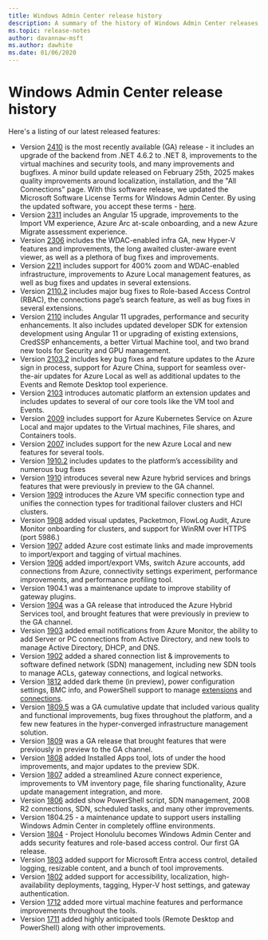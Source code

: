 ```yaml
---
title: Windows Admin Center release history
description: A summary of the history of Windows Admin Center releases, including links to download them.
ms.topic: release-notes
author: davannaw-msft
ms.author: dawhite
ms.date: 01/06/2020
---
```

# Windows Admin Center release history

Here's a listing of our latest released features:

- Version [2410](https://aka.ms/wac2410) is the most recently available (GA) release - it includes an upgrade of the backend from .NET 4.6.2 to .NET 8, improvements to the virtual machines and security tools, and many improvements and bugfixes. A minor build update released on February 25th, 2025 makes quality improvements around localization, installation, and the "All Connections" page. With this software release, we updated the Microsoft Software License Terms for Windows Admin Center. By using the updated software, you accept these terms - [here]( https://aka.ms/wac-product-ga-eula).
- Version [2311](https://aka.ms/wac2311) includes an Angular 15 upgrade, improvements to the Import VM experience, Azure Arc at-scale onboarding, and a new Azure Migrate assessment experience.
- Version [2306](https://aka.ms/wac2306) includes the WDAC-enabled infra GA, new Hyper-V features and improvements, the long awaited cluster-aware event viewer, as well as a plethora of bug fixes and improvements.
- Version [2211](https://aka.ms/wac2211) includes support for 400% zoom and WDAC-enabled infrastructure, improvements to Azure Local management features, as well as bug fixes and updates in several extensions.
- Version [2110.2](https://aka.ms/wac2110.2) includes major bug fixes to Role-based Access Control (RBAC), the connections page’s search feature, as well as bug fixes in several extensions.
- Version [2110](https://aka.ms/wac2110) includes Angular 11 upgrades, performance and security enhancements. It also includes updated developer SDK for extension development using Angular 11 or upgrading of existing extensions, CredSSP enhancements, a better Virtual Machine tool, and two brand new tools for Security and GPU management.
- Version [2103.2](https://aka.ms/wac2103.2) includes key bug fixes and feature updates to the Azure sign in process, support for Azure China, support for seamless over-the-air updates for Azure Local as well as additional updates to the Events and Remote Desktop tool experience.
- Version [2103](https://aka.ms/wac2103) introduces automatic platform an extension updates and includes updates to several of our core tools like the VM tool and Events.
- Version [2009](https://aka.ms/wac2009) includes support for Azure Kubernetes Service on Azure Local and major updates to the Virtual machines, File shares, and Containers tools.
- Version [2007](https://aka.ms/wac2007) includes support for the new Azure Local and new features for several tools.
- Version [1910.2](https://aka.ms/wac1910.2) includes updates to the platform’s accessibility and numerous bug fixes
- Version [1910](https://aka.ms/wac1910) introduces several new Azure hybrid services and brings features that were previously in preview to the GA channel.
- Version [1909](https://aka.ms/wac1909) introduces the Azure VM specific connection type and unifies the connection types for traditional failover clusters and HCI clusters.
- Version [1908](https://aka.ms/wac1908) added visual updates, Packetmon, FlowLog Audit, Azure Monitor onboarding for clusters, and support for WinRM over HTTPS (port 5986.)
- Version [1907](https://aka.ms/wac1907) added Azure cost estimate links and made improvements to import/export and tagging of virtual machines.
- Version [1906](https://aka.ms/wac1906) added import/export VMs, switch Azure accounts, add connections from Azure, connectivity settings experiment, performance improvements, and performance profiling tool.
- Version 1904.1 was a maintenance update to improve stability of gateway plugins.
- Version [1904](https://aka.ms/wac1904) was a GA release that introduced the Azure Hybrid Services tool, and brought features that were previously in preview to the GA channel.
- Version [1903](https://aka.ms/wac1903) added email notifications from Azure Monitor, the ability to add Server or PC connections from Active Directory, and new tools to manage Active Directory, DHCP, and DNS.
- Version [1902](https://aka.ms/wac1902) added a shared connection list & improvements to software defined network (SDN) management, including new SDN tools to manage ACLs, gateway connections, and logical networks.
- Version [1812](https://aka.ms/wac1812) added dark theme (in preview), power configuration settings, BMC info, and PowerShell support to manage [extensions](../configure/using-extensions.md#manage-extensions-with-powershell) and [connections](../use/get-started.md#use-powershell-to-import-or-export-your-connections-with-tags).
- Version [1809.5](https://aka.ms/wac1809.5) was a GA cumulative update that included various quality and functional improvements, bug fixes throughout the platform, and a few new features in the hyper-converged infrastructure management solution.
- Version [1809](https://cloudblogs.microsoft.com/windowsserver/2018/09/20/windows-admin-center-1809-and-sdk-now-generally-available/) was a GA release that brought features that were previously in preview to the GA channel.
- Version [1808](https://aka.ms/WACPreview1808-InsiderBlog) added Installed Apps tool, lots of under the hood improvements, and major updates to the preview SDK.
- Version [1807](https://aka.ms/WACPreview1807-InsiderBlog) added a streamlined Azure connect experience, improvements to VM inventory page, file sharing functionality, Azure update management integration, and more.
- Version [1806](https://aka.ms/WACPreview1806-InsiderBlog) added show PowerShell script, SDN management, 2008 R2 connections, SDN, scheduled tasks, and many other improvements.
- Version 1804.25 - a maintenance update to support users installing Windows Admin Center in completely offline environments.
- Version [1804](https://cloudblogs.microsoft.com/windowsserver/2018/04/12/announcing-windows-admin-center-our-reimagined-management-experience/) - Project Honolulu becomes Windows Admin Center and adds security features and role-based access control. Our first GA release.
- Version [1803](https://blogs.windows.com/windowsexperience/2018/03/13/announcing-project-honolulu-technical-preview-1803-and-rsat-insider-preview-for-windows-10) added support for Microsoft Entra access control, detailed logging, resizable content, and a bunch of tool improvements.
- Version [1802](https://blogs.windows.com/windowsexperience/2018/02/13/announcing-windows-server-insider-preview-build-17093-project-honolulu-technical-preview-1802) added support for accessibility, localization, high-availability deployments, tagging, Hyper-V host settings, and gateway authentication.
- Version [1712](https://blogs.windows.com/windowsexperience/2017/12/19/announcing-project-honolulu-technical-preview-1712-build-05002) added more virtual machine features and performance improvements throughout the tools.
- Version [1711](https://cloudblogs.microsoft.com/windowsserver/2017/12/01/1711-update-to-project-honolulu-technical-preview-is-now-available/) added highly anticipated tools (Remote Desktop and PowerShell) along with other improvements.

